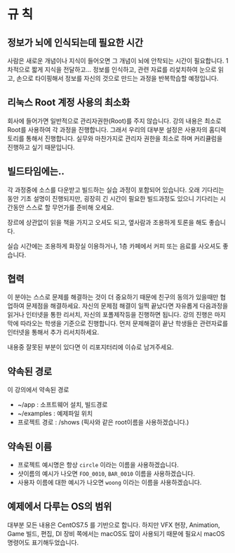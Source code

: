 # 규 칙

## 정보가 뇌에 인식되는데 필요한 시간
사람은 새로운 개념이나 지식이 들어오면 그 개념이 뇌에 안착되는 시간이 필요합니다.
1차적으로 짧게 지식을 전달하고...
정보를 인식하고, 관련 자료를 리섳치하여 눈으로 읽고, 손으로 타이핑해서 정보를 자신의 것으로 만드는 과정을 반복학습할 예정입니다.

## 리눅스 Root 계정 사용의 최소화
회사에 들어가면 일반적으로 관리자권한(Root)를 주지 않습니다.
강의 내용은 최소로 Root를 사용하여 각 과정을 진행합니다. 그래서 우리의 대부분 설정은 사용자의 홈디렉토리를 통해서 진행합니다.
실무와 마찬가지로 관리자 권한을 최소로 하며 커리큘럼을 진행하고 싶기 때문입니다.

## 빌드타임에는..
각 과정중에 소스를 다운받고 빌드하는 실습 과정이 포함되어 있습니다.
오래 기다리는 동안 기초 설명이 진행되지만,
굉장히 긴 시간이 필요한 빌드과정도 있으니 기다리는 시간동안 스스로 할 무언가를 준비해 오세요.

장르에 상관없이 읽을 책을 가지고 오셔도 되고, 옆사람과 조용하게 토론을 해도 좋습니다.

실습 시간에는 조용하게 화장실 이용하거나, 1층 카페에서 커피 또는 음료를 사오셔도 좋습니다.

## 협력

이 분야는 스스로 문제를 해결하는 것이 더 중요하기 때문에 친구의 동의가 있을때만 협업하여 문제점을 해결하세요.
자신의 문제점 해결이 일찍 끝났다면 자유롭게 다음과정을 읽거나 인터넷을 통한 리서치, 자신의 포폴제작등을 진행하면 됩니다.
강의 진행은 마지막에 따라오는 학생을 기준으로 진행합니다. 먼저 문제해결이 끝난 학생들은 관련자료를 인터넷을 통해서 추가 리서치하세요.

내용중 잘못된 부분이 있다면 이 리포지터리에 이슈로 남겨주세요.

## 약속된 경로
이 강의에서 약속된 경로
- ~/app : 소프트웨어 설치, 빌드경로
- ~/examples : 예제파일 위치
- 프로젝트 경로 : /shows (픽사와 같은 root이름을 사용하겠습니다.)

## 약속된 이름
- 프로젝트 예시명은 항상 `circle` 이라는 이름을 사용하겠습니다.
- 샷이름의 예시가 나오면 `FOO_0010`, `BAR_0010` 이름을 사용하겠습니다.
- 사용자 이름에 대한 예시가 나오면 `woong` 이라는 이름을 사용하겠습니다.

## 예제에서 다루는 OS의 범위
대부분 모든 내용은 CentOS7.5 를 기반으로 합니다.
하지만 VFX 현장, Animation, Game 빌드, 편집, DI 장비 쪽에서는 macOS도 많이 사용되기 때문에 필요시 macOS 명령어도 표기해두었습니다.